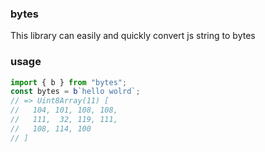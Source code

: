 ### bytes

This library can easily and quickly convert js string to bytes

### usage

```js
import { b } from "bytes";
const bytes = b`hello wolrd`;
// => Uint8Array(11) [
//   104, 101, 108, 108,
//   111,  32, 119, 111,
//   108, 114, 100
// ]
```
